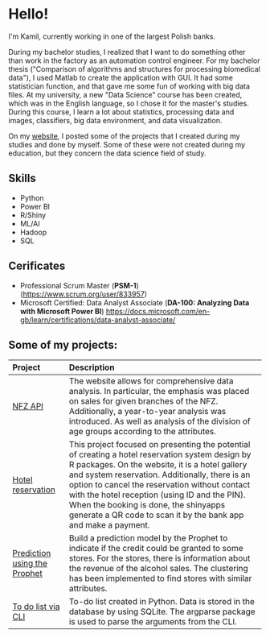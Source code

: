 # Hello!
I'm Kamil, currently working in one of the largest Polish banks. 

During my bachelor studies, I realized that I want to do something other than work in the factory as an automation control engineer. For my bachelor thesis ("Comparison of algorithms and structures for processing biomedical data"), I used Matlab to create the application with GUI. It had some statistician function, and that gave me some fun of working with big data files. At my university, a new "Data Science" course has been created, which was in the English language, so I chose it for the master's studies. During this course, I learn a lot about statistics, processing data and images, classifiers, big data environment, and data visualization.

On my [website](https://kamilkandzia.github.io/), I posted some of the projects that I created during my studies and done by myself. Some of these were not created during my education, but they concern the data science field of study.

## Skills
* Python
* Power BI
* R/Shiny
* ML/AI
* Hadoop
* SQL

## Cerificates
* Professional Scrum Master (**PSM-1**) (https://www.scrum.org/user/833957)
* Microsoft Certified: Data Analyst Associate (**DA-100: Analyzing Data with Microsoft Power BI**) https://docs.microsoft.com/en-gb/learn/certifications/data-analyst-associate/

## Some of my projects:

|Project|Description|
|:---|:---|
|[NFZ API](https://kamilkandzia.github.io/nfz_api/)| The website allows for comprehensive data analysis. In particular, the emphasis was placed on sales for given branches of the NFZ. Additionally, a year-to-year analysis was introduced. As well as analysis of the division of age groups according to the attributes.|
|[Hotel reservation](https://kamilkandzia.github.io/hotel/)| This project focused on presenting the potential of creating a hotel reservation system design by R packages. On the website, it is a hotel gallery and system reservation. Additionally, there is an option to cancel the reservation without contact with the hotel reception (using ID and the PIN). When the booking is done, the shinyapps generate a QR code to scan it by the bank app and make a payment.|
|[Prediction using the Prophet](https://kamilkandzia.github.io/prophet/)|Build a prediction model by the Prophet to indicate if the credit could be granted to some stores. For the stores, there is information about the revenue of the alcohol sales. The clustering has been implemented to find stores with similar attributes.|
|[To do list via CLI](https://kamilkandzia.github.io/todolist/)|To-do list created in Python. Data is stored in the database by using SQLite. The argparse package is used to parse the arguments from the CLI.|
